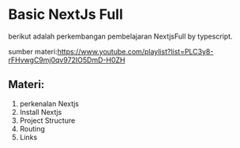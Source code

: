 # Basic NextJs Full

berikut adalah perkembangan pembelajaran NextjsFull by typescript.

sumber materi:https://www.youtube.com/playlist?list=PLC3y8-rFHvwgC9mj0qv972IO5DmD-H0ZH

## Materi:

1. perkenalan Nextjs
2. Install Nextjs
3. Project Structure
4. Routing
5. Links
